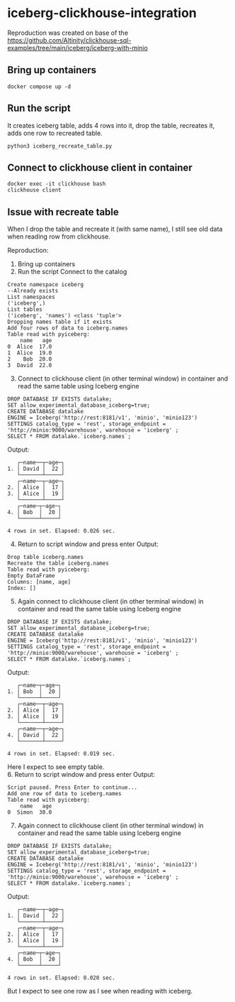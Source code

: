 # iceberg-clickhouse-integration

Reproduction was created on base of the https://github.com/Altinity/clickhouse-sql-examples/tree/main/iceberg/iceberg-with-minio


## Bring up containers
```
docker compose up -d
```

## Run the script
It creates iceberg table, adds 4 rows into it, drop the table, recreates it, adds one row to recreated table.
```
python3 iceberg_recreate_table.py
```

## Connect to clickhouse client in container

```
docker exec -it clickhouse bash
clickhouse client
```

## Issue with recreate table
When I drop the table and recreate it (with same name), I still see old data when reading row from clickhouse.

Reproduction:
1. Bring up containers
2. Run the script Connect to the catalog
```
Create namespace iceberg
--Already exists
List namespaces
('iceberg',)
List tables
('iceberg', 'names') <class 'tuple'>
Dropping names table if it exists
Add four rows of data to iceberg.names
Table read with pyiceberg: 
    name   age
0  Alice  17.0
1  Alice  19.0
2    Bob  20.0
3  David  22.0
```
3. Connect to clickhouse client (in other terminal window) in container and read the same table using Iceberg engine
```
DROP DATABASE IF EXISTS datalake;
SET allow_experimental_database_iceberg=true;
CREATE DATABASE datalake
ENGINE = Iceberg('http://rest:8181/v1', 'minio', 'minio123')
SETTINGS catalog_type = 'rest', storage_endpoint = 'http://minio:9000/warehouse', warehouse = 'iceberg' ;
SELECT * FROM datalake.`iceberg.names`;
```
Output:
```
   ┌─name──┬─age─┐
1. │ David │  22 │
   └───────┴─────┘
   ┌─name──┬─age─┐
2. │ Alice │  17 │
3. │ Alice │  19 │
   └───────┴─────┘
   ┌─name─┬─age─┐
4. │ Bob  │  20 │
   └──────┴─────┘

4 rows in set. Elapsed: 0.026 sec. 
```
4. Return to script window and press enter
Output:
```
Drop table iceberg.names
Recreate the table iceberg.names
Table read with pyiceberg: 
Empty DataFrame
Columns: [name, age]
Index: []
```
5. Again connect to clickhouse client (in other terminal window) in container and read the same table using Iceberg engine
```
DROP DATABASE IF EXISTS datalake;
SET allow_experimental_database_iceberg=true;
CREATE DATABASE datalake
ENGINE = Iceberg('http://rest:8181/v1', 'minio', 'minio123')
SETTINGS catalog_type = 'rest', storage_endpoint = 'http://minio:9000/warehouse', warehouse = 'iceberg' ;
SELECT * FROM datalake.`iceberg.names`;
```
Output:
```
   ┌─name─┬─age─┐
1. │ Bob  │  20 │
   └──────┴─────┘
   ┌─name──┬─age─┐
2. │ Alice │  17 │
3. │ Alice │  19 │
   └───────┴─────┘
   ┌─name──┬─age─┐
4. │ David │  22 │
   └───────┴─────┘

4 rows in set. Elapsed: 0.019 sec. 
```
Here I expect to see empty table.  
6. Return to script window and press enter
Output:
```
Script paused. Press Enter to continue...
Add one row of data to iceberg.names
Table read with pyiceberg: 
    name   age
0  Simon  30.0 
```
7. Again connect to clickhouse client (in other terminal window) in container and read the same table using Iceberg engine
```
DROP DATABASE IF EXISTS datalake;
SET allow_experimental_database_iceberg=true;
CREATE DATABASE datalake
ENGINE = Iceberg('http://rest:8181/v1', 'minio', 'minio123')
SETTINGS catalog_type = 'rest', storage_endpoint = 'http://minio:9000/warehouse', warehouse = 'iceberg' ;
SELECT * FROM datalake.`iceberg.names`;
```
Output:
```
   ┌─name──┬─age─┐
1. │ David │  22 │
   └───────┴─────┘
   ┌─name──┬─age─┐
2. │ Alice │  17 │
3. │ Alice │  19 │
   └───────┴─────┘
   ┌─name─┬─age─┐
4. │ Bob  │  20 │
   └──────┴─────┘

4 rows in set. Elapsed: 0.020 sec. 
```
But I expect to see one row as I see when reading with iceberg.


